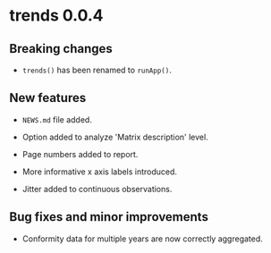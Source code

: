 # trends 0.0.4

## Breaking changes

* `trends()` has been renamed to `runApp()`.

## New features

* `NEWS.md` file added.

* Option added to analyze 'Matrix description' level.

* Page numbers added to report.

* More informative x axis labels introduced.

* Jitter added to continuous observations.

## Bug fixes and minor improvements

* Conformity data for multiple years are now correctly aggregated.
